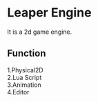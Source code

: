 # Leaper Engine
It is a 2d game engine.
## Function
1.Physical2D <br>
2.Lua Script <br>
3.Animation <br>
4.Editor <br>
